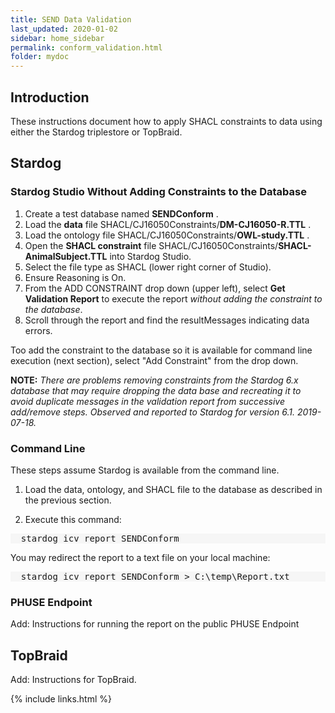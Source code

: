 ```yaml
---
title: SEND Data Validation
last_updated: 2020-01-02
sidebar: home_sidebar
permalink: conform_validation.html
folder: mydoc
---
```


## Introduction

These instructions document how to apply SHACL constraints to data using either the Stardog triplestore or TopBraid.

## Stardog

### Stardog Studio Without Adding Constraints to the Database

1. Create a test database named **SENDConform** .
1. Load the **data** file SHACL/CJ16050Constraints/**DM-CJ16050-R.TTL** .
1. Load the ontology file SHACL/CJ16050Constraints/**OWL-study.TTL** .
1. Open the **SHACL constraint** file SHACL/CJ16050Constraints/**SHACL-AnimalSubject.TTL** into Stardog Studio.
1. Select the file type as SHACL (lower right corner of Studio).
1. Ensure Reasoning is On.
1. From the ADD CONSTRAINT drop down (upper left), select **Get Validation Report** to execute the report *without adding the constraint to the database*.
1. Scroll through the report and find the resultMessages indicating data errors.

Too add the constraint to the database so it is available for command line execution (next section), select "Add Constraint" from the drop down.  

**NOTE:** *There are problems removing constraints from the Stardog 6.x database that may require dropping the data base and recreating it to avoid duplicate messages in the validation report from successive add/remove steps. Observed and reported to Stardog for version 6.1.  2019-07-18.*


### Command Line

These steps assume Stardog is available from the command line.
1. Load the data, ontology, and SHACL file to the database as described in the previous section.

1. Execute this command:

<pre style="background-color:#F6F6F6;">
  stardog icv report SENDConform
</pre>

You may redirect the report to a text file on your local machine:

<pre style="background-color:#F6F6F6;">
  stardog icv report SENDConform > C:\temp\Report.txt
</pre>

### PHUSE Endpoint

<font class='toBeAdded'>Add: Instructions for running the report on the public PHUSE Endpoint</font>

## TopBraid
<font class='toBeAdded'>Add: Instructions for TopBraid.</font>

{% include links.html %}
